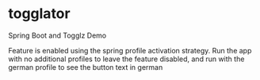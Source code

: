 # togglator
Spring Boot and Togglz Demo

Feature is enabled using the spring profile activation strategy. Run the app with no additional profiles to leave the feature disabled, and run with the german profile to see the button text in german